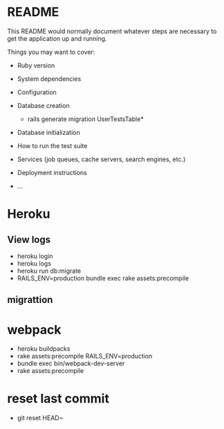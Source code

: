 # README

This README would normally document whatever steps are necessary to get the
application up and running.

Things you may want to cover:

* Ruby version

* System dependencies

* Configuration

* Database creation
    * rails generate migration UserTestsTable*

* Database initialization

* How to run the test suite

* Services (job queues, cache servers, search engines, etc.)

* Deployment instructions

* ...

# Heroku
##  View logs 
* heroku login
* heroku logs
* heroku run db:migrate
* RAILS_ENV=production bundle exec rake assets:precompile


## migrattion

# webpack
* heroku buildpacks
* rake assets:precompile RAILS_ENV=production
* bundle exec bin/webpack-dev-server
* rake assets:precompile

# reset last commit
* git reset HEAD~    

